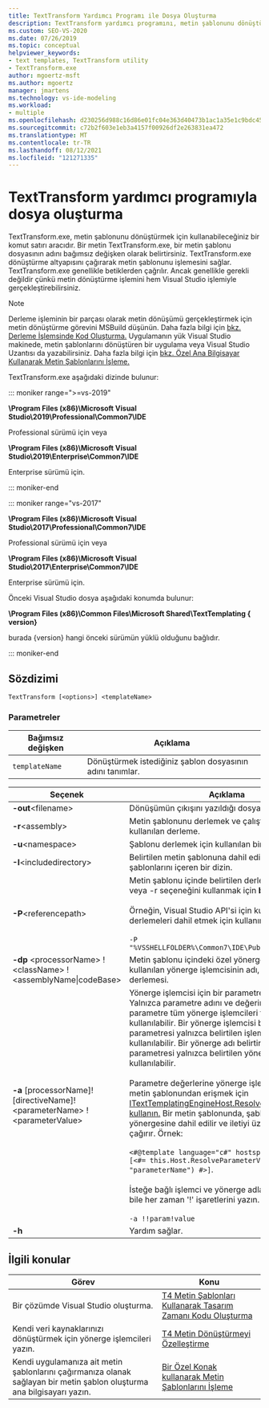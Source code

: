 ```yaml
---
title: TextTransform Yardımcı Programı ile Dosya Oluşturma
description: TextTransform yardımcı programını, metin şablonunu dönüştürmek için kullanabileceğiniz bir komut satırı aracı olduğunu öğrenin.
ms.custom: SEO-VS-2020
ms.date: 07/26/2019
ms.topic: conceptual
helpviewer_keywords:
- text templates, TextTransform utility
- TextTransform.exe
author: mgoertz-msft
ms.author: mgoertz
manager: jmartens
ms.technology: vs-ide-modeling
ms.workload:
- multiple
ms.openlocfilehash: d230256d988c16d86e01fc04e363d40473b1ac1a35e1c9bdc45faa3de3c43b25
ms.sourcegitcommit: c72b2f603e1eb3a4157f00926df2e263831ea472
ms.translationtype: MT
ms.contentlocale: tr-TR
ms.lasthandoff: 08/12/2021
ms.locfileid: "121271335"
---
```

# <a name="generate-files-with-the-texttransform-utility"></a>TextTransform yardımcı programıyla dosya oluşturma

TextTransform.exe, metin şablonunu dönüştürmek için kullanabileceğiniz bir komut satırı aracıdır. Bir metin TextTransform.exe, bir metin şablonu dosyasının adını bağımsız değişken olarak belirtirsiniz. TextTransform.exe dönüştürme altyapısını çağırarak metin şablonunu işlemesini sağlar. TextTransform.exe genellikle betiklerden çağrılır. Ancak genellikle gerekli değildir çünkü metin dönüştürme işlemini hem Visual Studio işlemiyle gerçekleştirebilirsiniz.

> [!NOTE]
> Derleme işleminin bir parçası olarak metin dönüşümü gerçekleştirmek için metin dönüştürme görevini MSBuild düşünün. Daha fazla bilgi için [bkz. Derleme İşlemsinde Kod Oluşturma.](../modeling/code-generation-in-a-build-process.md) Uygulamanın yük Visual Studio makinede, metin şablonlarını dönüştüren bir uygulama veya Visual Studio Uzantısı da yazabilirsiniz. Daha fazla bilgi için [bkz. Özel Ana Bilgisayar Kullanarak Metin Şablonlarını İşleme.](../modeling/processing-text-templates-by-using-a-custom-host.md)

TextTransform.exe aşağıdaki dizinde bulunur:

::: moniker range=">=vs-2019"

**\Program Files (x86)\Microsoft Visual Studio\2019\Professional\Common7\IDE**

Professional sürümü için veya

**\Program Files (x86)\Microsoft Visual Studio\2019\Enterprise\Common7\IDE**

Enterprise sürümü için.

::: moniker-end

::: moniker range="vs-2017"

**\Program Files (x86)\Microsoft Visual Studio\2017\Professional\Common7\IDE**

Professional sürümü için veya

**\Program Files (x86)\Microsoft Visual Studio\2017\Enterprise\Common7\IDE**

Enterprise sürümü için.

Önceki Visual Studio dosya aşağıdaki konumda bulunur:

**\Program Files (x86)\Common Files\Microsoft Shared\TextTemplating \{ version}**

burada {version} hangi önceki sürümün yüklü olduğunu bağlıdır.

::: moniker-end

## <a name="syntax"></a>Sözdizimi

```
TextTransform [<options>] <templateName>
```

### <a name="parameters"></a>Parametreler

|**Bağımsız değişken**|**Açıklama**|
|-|-|
|`templateName`|Dönüştürmek istediğiniz şablon dosyasının adını tanımlar.|

|**Seçenek**|**Açıklama**|
|-|-|
|**-out**\<filename>|Dönüşümün çıkışını yazıldığı dosya.|
|**-r**\<assembly>|Metin şablonunu derlemek ve çalıştırmak için kullanılan derleme.|
|**-u**\<namespace>|Şablonu derlemek için kullanılan bir ad alanı.|
|**-I**\<includedirectory>|Belirtilen metin şablonuna dahil edilen metin şablonlarını içeren bir dizin.|
|**-P**\<referencepath>|Metin şablonu içinde belirtilen derlemeleri aramak veya -r seçeneğini kullanmak için **bir dizin.**<br /><br /> Örneğin, Visual Studio API'si için kullanılan derlemeleri dahil etmek için kullanın<br /><br /> `-P "%VSSHELLFOLDER%\Common7\IDE\PublicAssemblies"`|
|**-dp** \<processorName> ! \<className> !\<assemblyName&#124;codeBase>|Metin şablonu içindeki özel yönergeleri işlemede kullanılan yönerge işlemcisinin adı, tam tür adı ve derlemesi.|
|**-a** [processorName]! [directiveName]! \<parameterName> !\<parameterValue>|Yönerge işlemcisi için bir parametre değeri belirtin. Yalnızca parametre adını ve değerini belirtirsiniz, parametre tüm yönerge işlemcileri tarafından kullanılabilir. Bir yönerge işlemcisi belirtirsiniz, parametresi yalnızca belirtilen işlemci tarafından kullanılabilir. Bir yönerge adı belirtirsiniz, parametresi yalnızca belirtilen yönerge işlenirken kullanılabilir.<br /><br /> Parametre değerlerine yönerge işlemcisi veya metin şablonundan erişmek için [ITextTemplatingEngineHost.ResolveParameterValue kullanın.](/previous-versions/visualstudio/visual-studio-2012/bb126369\(v\=vs.110\)) Bir metin şablonunda, şablon `hostspecific` yönergesine dahil edilir ve iletiyi üzerinde `this.Host` çağırır. Örnek:<br /><br /> `<#@template language="c#" hostspecific="true"#> [<#= this.Host.ResolveParameterValue("", "", "parameterName") #>]`.<br /><br /> İsteğe bağlı işlemci ve yönerge adlarını atlasanız bile her zaman '!' işaretlerini yazın. Örnek:<br /><br /> `-a !!param!value`|
|**-h**|Yardım sağlar.|

## <a name="related-topics"></a>İlgili konular

|Görev|Konu|
|-|-|
|Bir çözümde Visual Studio oluşturma.|[T4 Metin Şablonları Kullanarak Tasarım Zamanı Kodu Oluşturma](../modeling/design-time-code-generation-by-using-t4-text-templates.md)|
|Kendi veri kaynaklarınızı dönüştürmek için yönerge işlemcileri yazın.|[T4 Metin Dönüştürmeyi Özelleştirme](../modeling/customizing-t4-text-transformation.md)|
|Kendi uygulamanıza ait metin şablonlarını çağırmanıza olanak sağlayan bir metin şablon oluşturma ana bilgisayarı yazın.|[Bir Özel Konak kullanarak Metin Şablonlarını İşleme](../modeling/processing-text-templates-by-using-a-custom-host.md)|
